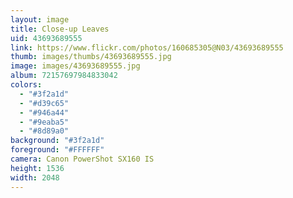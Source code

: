```yaml
---
layout: image
title: Close-up Leaves
uid: 43693689555
link: https://www.flickr.com/photos/160685305@N03/43693689555
thumb: images/thumbs/43693689555.jpg
image: images/43693689555.jpg
album: 72157697984833042
colors: 
  - "#3f2a1d"
  - "#d39c65"
  - "#946a44"
  - "#9eaba5"
  - "#8d89a0"
background: "#3f2a1d"
foreground: "#FFFFFF"
camera: Canon PowerShot SX160 IS
height: 1536
width: 2048
---
```


